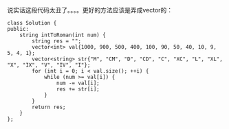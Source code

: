 说实话这段代码太丑了。。。。更好的方法应该是弄成vector的：

    class Solution {
    public:
        string intToRoman(int num) {
            string res = "";
            vector<int> val{1000, 900, 500, 400, 100, 90, 50, 40, 10, 9, 5, 4, 1};
            vector<string> str{"M", "CM", "D", "CD", "C", "XC", "L", "XL", "X", "IX", "V", "IV", "I"};
            for (int i = 0; i < val.size(); ++i) {
                while (num >= val[i]) {
                    num -= val[i];
                    res += str[i];
                }
            }
            return res;
        }
    };